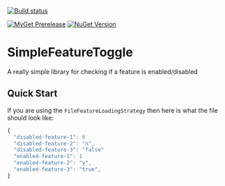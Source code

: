 [![Build status](https://ci.appveyor.com/api/projects/status/c3kdvlw7g30kn99h?svg=true)](https://ci.appveyor.com/project/mrstebo/simplefeaturetoggle)

[![MyGet Prerelease](https://img.shields.io/myget/mrstebo/v/SimpleFeatureToggle.svg?label=MyGet_Prerelease)](https://www.myget.org/feed/mrstebo/package/nuget/SimpleFeatureToggle)
[![NuGet Version](https://img.shields.io/nuget/v/SimpleFeatureToggle.svg)](https://www.nuget.org/packages/SimpleFeatureToggle/)

# SimpleFeatureToggle
A really simple library for checking if a feature is enabled/disabled

## Quick Start

If you are using the `FileFeatureLoadingStrategy` then here is what the file should look like:

```js
{
  "disabled-feature-1": 0
  "disabled-feature-2": "n",
  "disabled-feature-3": "false"
  "enabled-feature-1": 1
  "enabled-feature-2": "y",
  "enabled-feature-3": "true",  
}
```
